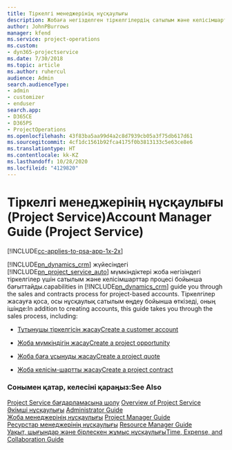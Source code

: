 ```yaml
---
title: Тіркелгі менеджерінің нұсқаулығы
description: Жобаға негізделген тіркелгілердің сатылым және келісімшарт процесі арқылы өтетін Project Service жүйесінің тіркелгі менеджері
author: JohnPBurrows
manager: kfend
ms.service: project-operations
ms.custom:
- dyn365-projectservice
ms.date: 7/30/2018
ms.topic: article
ms.author: ruhercul
audience: Admin
search.audienceType:
- admin
- customizer
- enduser
search.app:
- D365CE
- D365PS
- ProjectOperations
ms.openlocfilehash: 43f83ba5aa99d4a2c8d7939cb05a3f75db617d61
ms.sourcegitcommit: 4cf1dc1561b92fca4175f0b3813133c5e63ce8e6
ms.translationtype: HT
ms.contentlocale: kk-KZ
ms.lasthandoff: 10/28/2020
ms.locfileid: "4129820"
---
```

# <a name="account-manager-guide-project-service"></a><span data-ttu-id="9a775-103">Тіркелгі менеджерінің нұсқаулығы (Project Service)</span><span class="sxs-lookup"><span data-stu-id="9a775-103">Account Manager Guide (Project Service)</span></span>

[!INCLUDE[cc-applies-to-psa-app-1x-2x](../includes/cc-applies-to-psa-app-1x-2x.md)]

[!INCLUDE[pn_dynamics_crm](../includes/pn-dynamics-crm.md)] <span data-ttu-id="9a775-104">жүйесіндегі [!INCLUDE[pn_project_service_auto](../includes/pn-project-service-auto.md)] мүмкіндіктері жоба негізіндегі тіркелгілер үшін сатылым және келісімшарттар процесі бойынша бағыттайды.</span><span class="sxs-lookup"><span data-stu-id="9a775-104">capabilities in [!INCLUDE[pn_dynamics_crm](../includes/pn-dynamics-crm.md)] guide you through the sales and contracts process for project-based accounts.</span></span> <span data-ttu-id="9a775-105">Тіркелгілер жасауға қоса, осы нұсқаулық сатылым өңдеу бойынша өткізеді, оның ішінде:</span><span class="sxs-lookup"><span data-stu-id="9a775-105">In addition to creating accounts, this guide takes you through the sales process, including:</span></span>  
  
-   [<span data-ttu-id="9a775-106">Тұтынушы тіркелгісін жасау</span><span class="sxs-lookup"><span data-stu-id="9a775-106">Create a customer account</span></span>](../psa/create-customer-account.md)  
  
-   [<span data-ttu-id="9a775-107">Жоба мүмкіндігін жасау</span><span class="sxs-lookup"><span data-stu-id="9a775-107">Create a project opportunity</span></span>](../psa/create-project-opportunity.md)  
  
-   [<span data-ttu-id="9a775-108">Жоба баға ұсынуды жасау</span><span class="sxs-lookup"><span data-stu-id="9a775-108">Create a project quote</span></span>](../psa/create-project-quote.md)  
  
-   [<span data-ttu-id="9a775-109">Жоба келісім-шартты жасау</span><span class="sxs-lookup"><span data-stu-id="9a775-109">Create a project contract</span></span>](../psa/create-project-contract.md)  
  
  
### <a name="see-also"></a><span data-ttu-id="9a775-110">Сонымен қатар, келесіні қараңыз:</span><span class="sxs-lookup"><span data-stu-id="9a775-110">See Also</span></span>  
 <span data-ttu-id="9a775-111">[Project Service бағдарламасына шолу](../psa/overview.md) </span><span class="sxs-lookup"><span data-stu-id="9a775-111">[Overview of Project Service](../psa/overview.md) </span></span>  
 <span data-ttu-id="9a775-112">[Әкімші нұсқаулығы](../psa/admin-guide.md) </span><span class="sxs-lookup"><span data-stu-id="9a775-112">[Administrator Guide](../psa/admin-guide.md) </span></span>  
 <span data-ttu-id="9a775-113">[Жоба менеджерінің нұсқаулығы](../psa/project-manager-guide.md) </span><span class="sxs-lookup"><span data-stu-id="9a775-113">[Project Manager Guide](../psa/project-manager-guide.md) </span></span>  
 <span data-ttu-id="9a775-114">[Ресурстар менеджерінің нұсқаулығы](../psa/resource-manager-guide.md) </span><span class="sxs-lookup"><span data-stu-id="9a775-114">[Resource Manager Guide](../psa/resource-manager-guide.md) </span></span>  
 [<span data-ttu-id="9a775-115">Уақыт, шығындар және бірлескен жұмыс нұсқаулығы</span><span class="sxs-lookup"><span data-stu-id="9a775-115">Time, Expense, and Collaboration Guide</span></span>](../psa/time-expense-collaboration-guide.md)
